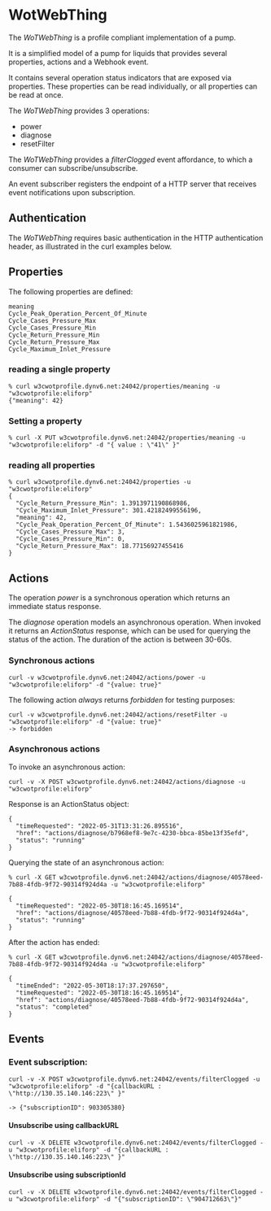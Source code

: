 
# WotWebThing

The *WoTWebThing* is a profile compliant implementation of a pump.

It is a simplified model of a pump for liquids that provides several properties, actions and a Webhook event.

It contains several operation status indicators that are exposed via properties.
These properties can be read individually, or all properties can be read at once.

The *WoTWebThing* provides 3 operations:
- power
- diagnose
- resetFilter

The *WoTWebThing* provides a *filterClogged* event affordance, to which a consumer can subscribe/unsubscribe.

An event subscriber registers the endpoint of a HTTP server that receives event notifications upon subscription.

## Authentication

The *WoTWebThing* requires basic authentication in the HTTP authentication header, as illustrated in the curl examples below.

## Properties

The following properties are defined:

```
meaning
Cycle_Peak_Operation_Percent_Of_Minute
Cycle_Cases_Pressure_Max
Cycle_Cases_Pressure_Min
Cycle_Return_Pressure_Min
Cycle_Return_Pressure_Max
Cycle_Maximum_Inlet_Pressure
```

### reading a single property
```
% curl w3cwotprofile.dynv6.net:24042/properties/meaning -u "w3cwotprofile:eliforp"
{"meaning": 42}
```

### Setting a property

```
% curl -X PUT w3cwotprofile.dynv6.net:24042/properties/meaning -u "w3cwotprofile:eliforp" -d "{ value : \"41\" }"
```


### reading all properties

```
% curl w3cwotprofile.dynv6.net:24042/properties -u "w3cwotprofile:eliforp" 
{
  "Cycle_Return_Pressure_Min": 1.3913971190868986,
  "Cycle_Maximum_Inlet_Pressure": 301.42182499556196,
  "meaning": 42,
  "Cycle_Peak_Operation_Percent_Of_Minute": 1.5436025961821986,
  "Cycle_Cases_Pressure_Max": 3,
  "Cycle_Cases_Pressure_Min": 0,
  "Cycle_Return_Pressure_Max": 18.77156927455416
}
```

## Actions

The operation *power* is a synchronous operation which returns an immediate status response.

The *diagnose* operation models an asynchronous operation. When invoked it returns an *ActionStatus* response, which can be used for querying the status of the action. The duration of the action is between 30-60s.

### Synchronous actions
```
curl -v w3cwotprofile.dynv6.net:24042/actions/power -u "w3cwotprofile:eliforp" -d "{value: true}"  
```

The following action *always* returns *forbidden* for testing purposes:
```
curl -v w3cwotprofile.dynv6.net:24042/actions/resetFilter -u "w3cwotprofile:eliforp" -d "{value: true}"   
-> forbidden
``` 

### Asynchronous actions

To invoke an asynchronous action:
```
curl -v -X POST w3cwotprofile.dynv6.net:24042/actions/diagnose -u "w3cwotprofile:eliforp"
```

Response is an ActionStatus object:
```
{
  "timeRequested": "2022-05-31T13:31:26.895516",
  "href": "actions/diagnose/b7968ef8-9e7c-4230-bbca-85be13f35efd",
  "status": "running"
}
```

Querying the state of an asynchronous action:
```
% curl -X GET w3cwotprofile.dynv6.net:24042/actions/diagnose/40578eed-7b88-4fdb-9f72-90314f924d4a -u "w3cwotprofile:eliforp"

{
  "timeRequested": "2022-05-30T18:16:45.169514",
  "href": "actions/diagnose/40578eed-7b88-4fdb-9f72-90314f924d4a",
  "status": "running"
}
```

After the action has ended:

```
% curl -X GET w3cwotprofile.dynv6.net:24042/actions/diagnose/40578eed-7b88-4fdb-9f72-90314f924d4a -u "w3cwotprofile:eliforp"

{
  "timeEnded": "2022-05-30T18:17:37.297650",
  "timeRequested": "2022-05-30T18:16:45.169514",
  "href": "actions/diagnose/40578eed-7b88-4fdb-9f72-90314f924d4a",
  "status": "completed"
}
```

## Events

### Event subscription:
```
curl -v -X POST w3cwotprofile.dynv6.net:24042/events/filterClogged -u "w3cwotprofile:eliforp" -d "{callbackURL : \"http://130.35.140.146:223\" }"

-> {"subscriptionID": 903305380}
```
#### Unsubscribe using callbackURL 
```
curl -v -X DELETE w3cwotprofile.dynv6.net:24042/events/filterClogged -u "w3cwotprofile:eliforp" -d "{callbackURL : \"http://130.35.140.146:223\" }"
```
#### Unsubscribe using subscriptionId
```
curl -v -X DELETE w3cwotprofile.dynv6.net:24042/events/filterClogged -u "w3cwotprofile:eliforp" -d "{"subscriptionID": \"904712663\"}" 

```
